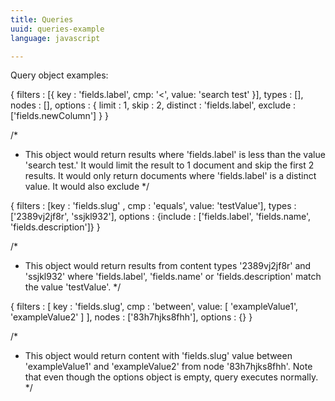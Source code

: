```yaml
---
title: Queries
uuid: queries-example
language: javascript

---
```


Query object examples:

{ filters : [{ key : 'fields.label', cmp: '<', value: 'search test' }],
  types : [],
  nodes : [],
  options : { limit : 1,
              skip  : 2,
              distinct : 'fields.label',
              exclude : ['fields.newColumn']
            }
}

/*
- This object would return results  where 'fields.label' is less than the value 'search test.'
  It would limit the result to 1 document and skip the first 2 results.  It would only return documents
  where 'fields.label' is a distinct value.  It would also exclude
*/

{
    filters : [key : 'fields.slug' , cmp : 'equals', value: 'testValue'],
    types : ['2389vj2jf8r', 'ssjkl932'],
    options : {include : ['fields.label', 'fields.name', 'fields.description']}
}

/*
- This object would return results from content types '2389vj2jf8r' and 'ssjkl932' where 'fields.label',
  'fields.name' or 'fields.description' match the value 'testValue'.
*/


{
    filters : [
        key : 'fields.slug',
        cmp : 'between',
        value: [
            'exampleValue1', 'exampleValue2'
            ]
        ],
    nodes : ['83h7hjks8fhh'],
    options : {}
}

/*
- This object would return content with 'fields.slug' value between 'exampleValue1' and 'exampleValue2'
  from node '83h7hjks8fhh'.  Note that even though the options object is empty, query executes normally.
*/